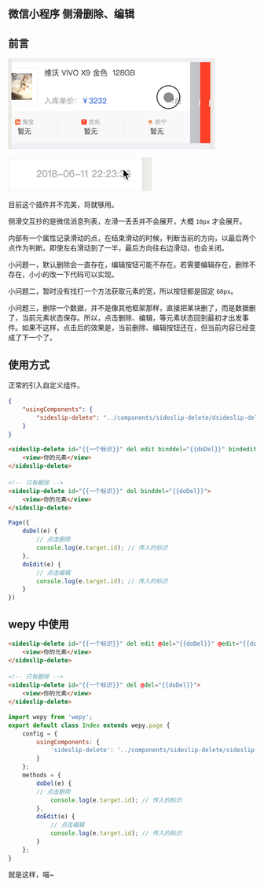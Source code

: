 ## 微信小程序 侧滑删除、编辑

## 前言

![删除、编辑](./sss.gif)

![删除](./s.gif)

目前这个插件并不完美，将就够用。

侧滑交互抄的是微信消息列表，左滑一丢丢并不会展开，大概 `10px` 才会展开。

内部有一个属性记录滑动的点，在结束滑动的时候，判断当前的方向，以最后两个点作为判断。即使左右滑动到了一半，最后方向往右边滑动，也会关闭。

小问题一，默认删除会一直存在，编辑按钮可能不存在。若需要编辑存在，删除不存在，小小的改一下代码可以实现。

小问题二，暂时没有找打一个方法获取元素的宽，所以按钮都是固定 `60px`。

小问题三，删除一个数据，并不是像其他框架那样，直接把某块删了，而是数据删了，当前元素状态保存。所以，点击删除、编辑，等元素状态回到最初才出发事件。如果不这样，点击后的效果是，当前删除、编辑按钮还在，但当前内容已经变成了下一个了。

## 使用方式

正常的引入自定义组件。

```json
{
	"usingComponents": {
		"sideslip-delete": "../components/sideslip-delete/dsideslip-delete"
	}
}
```

```html
<sideslip-delete id="{{一个标识}}" del edit binddel="{{doDel}}" bindedit="{{doEdit}}">
	<view>你的元素</view>
</sideslip-delete>

<!-- 只有删除 -->
<sideslip-delete id="{{一个标识}}" del binddel="{{doDel}}">
	<view>你的元素</view>
</sideslip-delete>
```


```javascript
Page({
	doDel(e) {
		// 点击删除
		console.log(e.target.id); // 传入的标识
	},
	doEdit(e) {
		// 点击编辑
		console.log(e.target.id); // 传入的标识
	}
})
```

## wepy 中使用

```html
<sideslip-delete id="{{一个标识}}" del edit @del="{{doDel}}" @edit="{{doEdit}}">
	<view>你的元素</view>
</sideslip-delete>

<!-- 只有删除 -->
<sideslip-delete id="{{一个标识}}" del @del="{{doDel}}">
	<view>你的元素</view>
</sideslip-delete>
```

```javascript
import wepy from 'wepy';
export default class Index extends wepy.page {
	config = {
        usingComponents: {
            'sideslip-delete': '../components/sideslip-delete/sideslip-delete'
        }
    };
    methods = {
    	doDel(e) {
		// 点击删除
			console.log(e.target.id); // 传入的标识
		},
		doEdit(e) {
			// 点击编辑
			console.log(e.target.id); // 传入的标识
		}
    };
}
```

就是这样，喵~